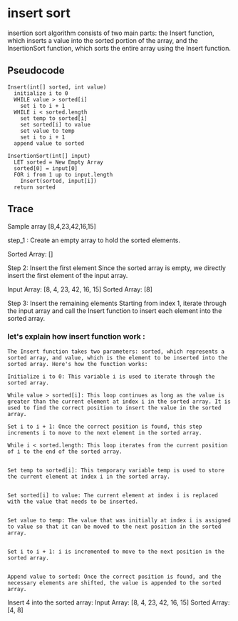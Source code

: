 # insert sort
insertion sort algorithm consists of two main parts: the Insert function, which inserts a value into the sorted portion of the array, and the InsertionSort function, which sorts the entire array using the Insert function.

## Pseudocode
```
Insert(int[] sorted, int value)
  initialize i to 0
  WHILE value > sorted[i]
    set i to i + 1
  WHILE i < sorted.length
    set temp to sorted[i]
    set sorted[i] to value
    set value to temp
    set i to i + 1
  append value to sorted

InsertionSort(int[] input)
  LET sorted = New Empty Array
  sorted[0] = input[0]
  FOR i from 1 up to input.length
    Insert(sorted, input[i])
  return sorted
```

## Trace
Sample array [8,4,23,42,16,15]


step_1 :
Create an empty array to hold the sorted elements.

Sorted Array: []

Step 2: Insert the first element
Since the sorted array is empty, we directly insert the first element of the input array.

Input Array: [8, 4, 23, 42, 16, 15]
Sorted Array: [8]

Step 3: Insert the remaining elements
Starting from index 1, iterate through the input array and call the Insert function to insert each element into the sorted array.
 
### let's explain how insert function work :
```
The Insert function takes two parameters: sorted, which represents a sorted array, and value, which is the element to be inserted into the sorted array. Here's how the function works:

Initialize i to 0: This variable i is used to iterate through the sorted array.

While value > sorted[i]: This loop continues as long as the value is greater than the current element at index i in the sorted array. It is used to find the correct position to insert the value in the sorted array.

Set i to i + 1: Once the correct position is found, this step increments i to move to the next element in the sorted array.

While i < sorted.length: This loop iterates from the current position of i to the end of the sorted array.


Set temp to sorted[i]: This temporary variable temp is used to store the current element at index i in the sorted array.


Set sorted[i] to value: The current element at index i is replaced with the value that needs to be inserted.


Set value to temp: The value that was initially at index i is assigned to value so that it can be moved to the next position in the sorted array.


Set i to i + 1: i is incremented to move to the next position in the sorted array.


Append value to sorted: Once the correct position is found, and the necessary elements are shifted, the value is appended to the sorted array.
``````

Insert 4 into the sorted array:
Input Array: [8, 4, 23, 42, 16, 15]
Sorted Array: [4, 8]